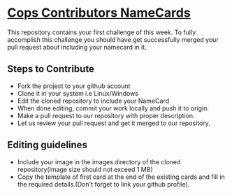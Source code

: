 # [Cops Contributors NameCards](https://cops-iitbhu.github.io/cops_namecards/index.html)

This repository contains your first challenge of this week. To fully accomplish
this challenge you should have get successfully merged your pull request about
including your namecard in it.

## Steps to Contribute

- Fork the project to your github account
- Clone it in your system i.e Linux/Windows
- Edit the cloned repository to include your NameCard
- When done editing, commit your work locally and push it to origin.
- Make a pull request to our repository with proper description.
- Let us review your pull request and get it merged to our repository.

## Editing guidelines

- Include your image in the images directory of the cloned repository(Image size should not exceed 1 MB)
- Copy the template of first card at the end of the existing cards and fill in the required details.(Don't forget to link your github profile).
